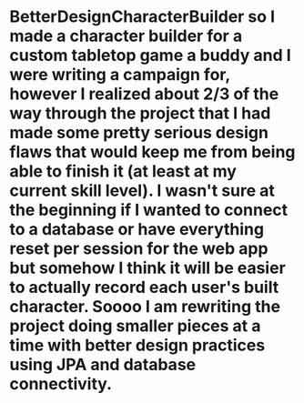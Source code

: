 # BetterDesignCharacterBuilder so I made a character builder for a custom tabletop game a buddy and I were writing a campaign for, however I realized about 2/3 of the way through the project that I had made some pretty serious design flaws that would keep me from being able to finish it (at least at my current skill level).  I wasn't sure at the beginning if I wanted to connect to a database or have everything reset per session for the web app but somehow I think it will be easier to actually record each user's built character. Soooo I am rewriting the project doing smaller pieces at a time with better design practices using JPA and database connectivity.
